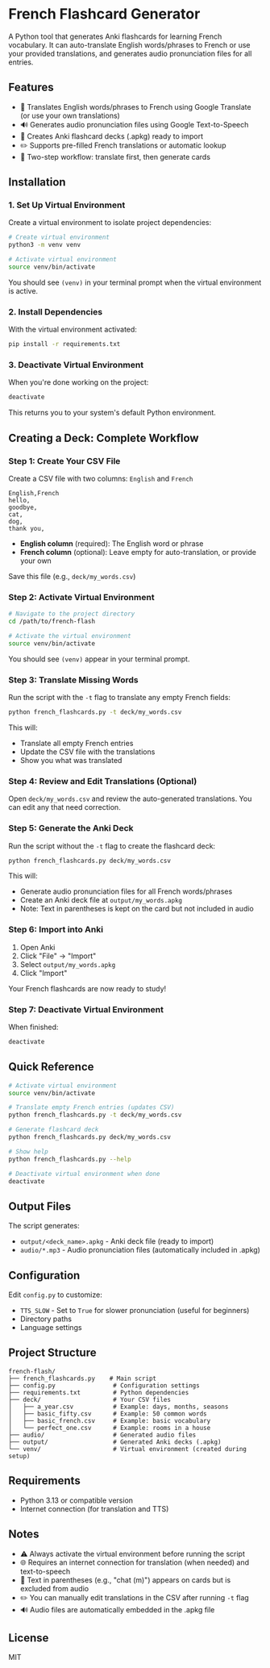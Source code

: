 # French Flashcard Generator

A Python tool that generates Anki flashcards for learning French vocabulary. It can auto-translate English words/phrases to French or use your provided translations, and generates audio pronunciation files for all entries.

## Features

- 🔄 Translates English words/phrases to French using Google Translate (or use your own translations)
- 🔊 Generates audio pronunciation files using Google Text-to-Speech
- 📇 Creates Anki flashcard decks (.apkg) ready to import
- ✏️ Supports pre-filled French translations or automatic lookup
- 🎯 Two-step workflow: translate first, then generate cards

## Installation

### 1. Set Up Virtual Environment

Create a virtual environment to isolate project dependencies:

```bash
# Create virtual environment
python3 -m venv venv

# Activate virtual environment
source venv/bin/activate
```

You should see `(venv)` in your terminal prompt when the virtual environment is active.

### 2. Install Dependencies

With the virtual environment activated:

```bash
pip install -r requirements.txt
```

### 3. Deactivate Virtual Environment

When you're done working on the project:

```bash
deactivate
```

This returns you to your system's default Python environment.

## Creating a Deck: Complete Workflow

### Step 1: Create Your CSV File

Create a CSV file with two columns: `English` and `French`

```csv
English,French
hello,
goodbye,
cat,
dog,
thank you,
```

- **English column** (required): The English word or phrase
- **French column** (optional): Leave empty for auto-translation, or provide your own

Save this file (e.g., `deck/my_words.csv`)

### Step 2: Activate Virtual Environment

```bash
# Navigate to the project directory
cd /path/to/french-flash

# Activate the virtual environment
source venv/bin/activate
```

You should see `(venv)` appear in your terminal prompt.

### Step 3: Translate Missing Words

Run the script with the `-t` flag to translate any empty French fields:

```bash
python french_flashcards.py -t deck/my_words.csv
```

This will:
- Translate all empty French entries
- Update the CSV file with the translations
- Show you what was translated

### Step 4: Review and Edit Translations (Optional)

Open `deck/my_words.csv` and review the auto-generated translations. You can edit any that need correction.

### Step 5: Generate the Anki Deck

Run the script without the `-t` flag to create the flashcard deck:

```bash
python french_flashcards.py deck/my_words.csv
```

This will:
- Generate audio pronunciation files for all French words/phrases
- Create an Anki deck file at `output/my_words.apkg`
- Note: Text in parentheses is kept on the card but not included in audio

### Step 6: Import into Anki

1. Open Anki
2. Click "File" → "Import"
3. Select `output/my_words.apkg`
4. Click "Import"

Your French flashcards are now ready to study!

### Step 7: Deactivate Virtual Environment

When finished:

```bash
deactivate
```

## Quick Reference

```bash
# Activate virtual environment
source venv/bin/activate

# Translate empty French entries (updates CSV)
python french_flashcards.py -t deck/my_words.csv

# Generate flashcard deck
python french_flashcards.py deck/my_words.csv

# Show help
python french_flashcards.py --help

# Deactivate virtual environment when done
deactivate
```

## Output Files

The script generates:

- `output/<deck_name>.apkg` - Anki deck file (ready to import)
- `audio/*.mp3` - Audio pronunciation files (automatically included in .apkg)

## Configuration

Edit `config.py` to customize:

- `TTS_SLOW` - Set to `True` for slower pronunciation (useful for beginners)
- Directory paths
- Language settings

## Project Structure

```
french-flash/
├── french_flashcards.py    # Main script
├── config.py                # Configuration settings
├── requirements.txt         # Python dependencies
├── deck/                    # Your CSV files
│   ├── a_year.csv           # Example: days, months, seasons
│   ├── basic_fifty.csv      # Example: 50 common words
│   ├── basic_french.csv     # Example: basic vocabulary
│   └── perfect_one.csv      # Example: rooms in a house
├── audio/                   # Generated audio files
├── output/                  # Generated Anki decks (.apkg)
└── venv/                    # Virtual environment (created during setup)
```

## Requirements

- Python 3.13 or compatible version
- Internet connection (for translation and TTS)

## Notes

- ⚠️ Always activate the virtual environment before running the script
- 🌐 Requires an internet connection for translation (when needed) and text-to-speech
- 📝 Text in parentheses (e.g., "chat (m)") appears on cards but is excluded from audio
- ✏️ You can manually edit translations in the CSV after running `-t` flag
- 🔊 Audio files are automatically embedded in the .apkg file

## License

MIT
